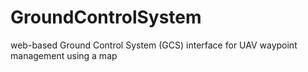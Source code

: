 # GroundControlSystem
web-based Ground Control System (GCS) interface for UAV waypoint management using a map
